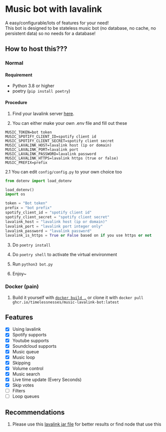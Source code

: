 # Music bot with lavalink

A easy/configurable/lots of features for your need!  
This bot is designed to be stateless music bot (no database, no cache, no persistent data) so no needs for a database!

## How to host this???

### Normal

#### Requirement

- Python 3.8 or higher
- poetry (`pip install poetry`)

#### Procedure

1. Find your lavalink server [here](https://lavalink.darrennathanael.com/).

2. You can either make your own .env file and fill out these

```env
MUSIC_TOKEN=bot token
MUSIC_SPOTIFY_CLIENT_ID=spotify client id
MUSIC_SPOTIFY_CLIENT_SECRET=spotify client secret
MUSIC_LAVALINK_HOST=lavalink host (ip or domain)
MUSIC_LAVALINK_PORT=lavalink port
MUSIC_LAVALINK_PASSWORD=lavalink password
MUSIC_LAVALINK_HTTPS=lavalink https (true or false)
MUSIC_PREFIX=prefix
```

2.1 You can edit `config/config.py` to your own choice too

```py
from dotenv import load_dotenv

load_dotenv()
import os

token = "Bot token"
prefix = "bot prefix"
spotify_client_id = "spotify client id"  
spotify_client_secret = "spotify client secret"
lavalink_host = "lavalink host (ip or domain)"
lavalink_port = "lavalink port integer only"
lavalink_password = "lavalink password"
lavalink_is_https = True or False based on if you use https or not
```

3. Do `poetry install`

4. Do `poetry shell` to activate the virtual environment

5. Run `python3 bot.py`

6. Enjoy~

### Docker (pain)

1. Build it yourself with [`docker build .`](#building-docker) or clone it with `docker pull ghcr.io/timelessnesses/music-lavalink-bot:latest`

## Features

- [x] Using lavalink
- [x] Spotify supports
- [x] Youtube supports
- [x] Soundcloud supports
- [x] Music queue
- [x] Music loop
- [x] Skipping
- [x] Volume control
- [x] Music search
- [x] Live time update (Every Seconds)
- [x] Skip votes
- [ ] Filters
- [ ] Loop queues

## Recommendations
1. Please use this [lavalink jar file](https://github.com/davidffa/lavalink) for better results or find node that use this
